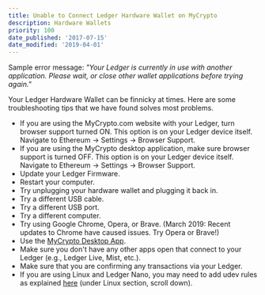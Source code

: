 ```yaml
---
title: Unable to Connect Ledger Hardware Wallet on MyCrypto
description: Hardware Wallets
priority: 100
date_published: '2017-07-15'
date_modified: '2019-04-01'
---
```


Sample error message: *"Your Ledger is currently in use with another application. Please wait, or close other wallet applications before trying again."*

Your Ledger Hardware Wallet can be finnicky at times. Here are some troubleshooting tips that we have found solves most problems.

* If you are using the MyCrypto.com website with your Ledger, turn browser support turned ON. This option is on your Ledger device itself. Navigate to Ethereum -> Settings -> Browser Support.
* If you are using the MyCrypto desktop application, make sure browser support is turned OFF. This option is on your Ledger device itself. Navigate to Ethereum -> Settings -> Browser Support.
* Update your Ledger Firmware.
* Restart your computer.
* Try unplugging your hardware wallet and plugging it back in.
* Try a different USB cable.
* Try a different USB port.
* Try a different computer.
* Try using Google Chrome, Opera, or Brave. (March 2019: Recent updates to Chrome have caused issues. Try Opera or Brave!)
* Use the [MyCrypto Desktop App](https://download.mycrypto.com/).
* Make sure you don't have any other apps open that connect to your Ledger (e.g., Ledger Live, Mist, etc.).
* Make sure that you are confirming any transactions via your Ledger.
* If you are using Linux and Ledger Nano, you may need to add udev rules as explained [here](https://support.ledger.com/hc/en-us/articles/115005165269-Fix-connection-issues) (under Linux section, scroll down).
